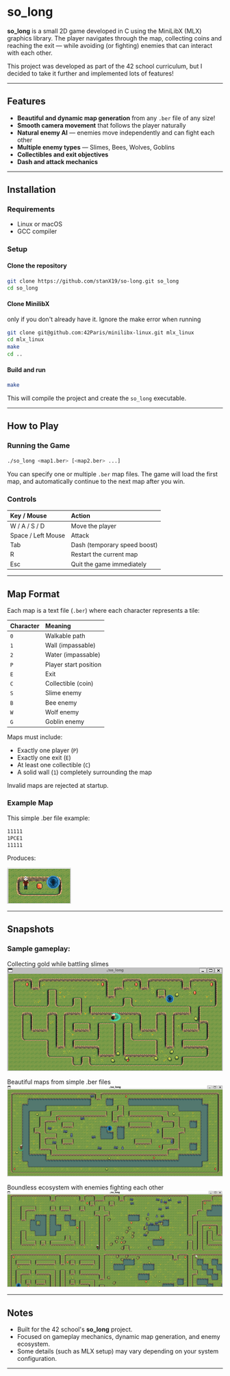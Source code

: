 # so_long

**so_long** is a small 2D game developed in C using the MiniLibX (MLX) graphics library.
The player navigates through the map, collecting coins and reaching the exit — while avoiding (or fighting) enemies that can interact with each other.

This project was developed as part of the 42 school curriculum, but I decided to take it further and implemented lots of features!

---

## Features

- **Beautiful and dynamic map generation** from any `.ber` file of any size!
- **Smooth camera movement** that follows the player naturally
- **Natural enemy AI** — enemies move independently and can fight each other
- **Multiple enemy types** — Slimes, Bees, Wolves, Goblins
- **Collectibles and exit objectives**
- **Dash and attack mechanics**

---

## Installation

### Requirements

- Linux or macOS
- GCC compiler

### Setup

#### Clone the repository

```bash
git clone https://github.com/stanX19/so-long.git so_long
cd so_long
```

#### Clone MinilibX
only if you don't already have it. Ignore the make error when running

```bash
git clone git@github.com:42Paris/minilibx-linux.git mlx_linux
cd mlx_linux
make
cd ..
```

#### Build and run

```bash
make
```

This will compile the project and create the `so_long` executable.

---

## How to Play

### Running the Game

```bash
./so_long <map1.ber> [<map2.ber> ...]
```

You can specify one or multiple `.ber` map files.
The game will load the first map, and automatically continue to the next map after you win.

### Controls

| Key / Mouse         | Action                       |
|:--------------------|:------------------------------|
| W / A / S / D        | Move the player               |
| Space / Left Mouse   | Attack                        |
| Tab                  | Dash (temporary speed boost)  |
| R                    | Restart the current map       |
| Esc                  | Quit the game immediately     |

---

## Map Format

Each map is a text file (`.ber`) where each character represents a tile:

| Character | Meaning              |
|:----------|:---------------------|
| `0`       | Walkable path         |
| `1`       | Wall (impassable)     |
| `2`       | Water (impassable)    |
| `P`       | Player start position |
| `E`       | Exit                  |
| `C`       | Collectible (coin)    |
| `S`       | Slime enemy           |
| `B`       | Bee enemy             |
| `W`       | Wolf enemy            |
| `G`       | Goblin enemy          |

Maps must include:
- Exactly one player (`P`)
- Exactly one exit (`E`)
- At least one collectible (`C`)
- A solid wall (`1`) completely surrounding the map

Invalid maps are rejected at startup.

### Example Map

This simple .ber file example:

```
11111
1PCE1
11111
```

Produces:

![Simple map](assets/snapshots/img_4.png)

---

## Snapshots

### Sample gameplay:

Collecting gold while battling slimes
![Snapshot 1](assets/snapshots/img.png)

Beautiful maps from simple .ber files
![Snapshot 2](assets/snapshots/img_1.png)

Boundless ecosystem with enemies fighting each other
![Snapshot 4](assets/snapshots/img_3.png)

---

## Notes

- Built for the 42 school's **so_long** project.
- Focused on gameplay mechanics, dynamic map generation, and enemy ecosystem.
- Some details (such as MLX setup) may vary depending on your system configuration.

---
